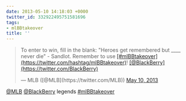 ```yaml
---
date: 2013-05-10 14:18:03 +0000
twitter_id: 332922495751581696
tags:
- mlBBtakeover
title: ''
---
```


<blockquote class="twitter-tweet"><p lang="en" dir="ltr">To enter to win, fill in the blank: &quot;Heroes get remembered but ____ never die&quot; - Sandlot. Remember to use <a href="https://twitter.com/hashtag/mlBBtakeover?src=hash&amp;ref_src=twsrc%5Etfw">[#mlBBtakeover](https://twitter.com/hashtag/mlBBtakeover)</a>! <a href="https://twitter.com/BlackBerry?ref_src=twsrc%5Etfw">[@BlackBerry](https://twitter.com/BlackBerry)</a></p>&mdash; MLB ([@MLB](https://twitter.com/MLB)) <a href="https://twitter.com/MLB/status/332910594380414977?ref_src=twsrc%5Etfw">May 10, 2013</a></blockquote>
<script async src="https://platform.twitter.com/widgets.js" charset="utf-8"></script>

[@MLB](https://twitter.com/MLB) [@BlackBerry](https://twitter.com/BlackBerry) legends [#mlBBtakeover](https://twitter.com/hashtag/mlBBtakeover)
